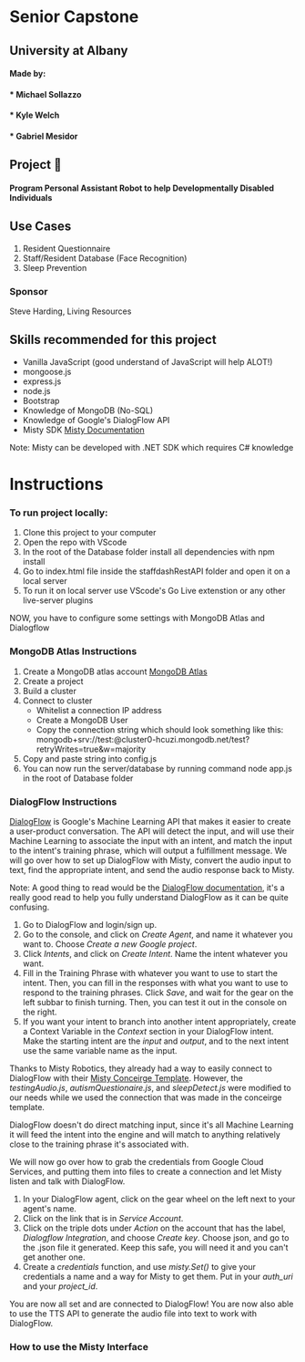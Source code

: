 # Senior Capstone
## University at Albany 
####	Made by:
####		* Michael Sollazzo
####		* Kyle Welch
####		* Gabriel Mesidor

## Project :robot:
#### Program Personal Assistant Robot to help Developmentally Disabled Individuals

## Use Cases 

1. Resident Questionnaire
2. Staff/Resident Database (Face Recognition)
3. Sleep Prevention 

### Sponsor
 Steve Harding, Living Resources

## Skills recommended for this project
 - Vanilla JavaScript (good understand of JavaScript will help ALOT!)
 - mongoose.js
 - express.js
 - node.js
 - Bootstrap
 - Knowledge of MongoDB (No-SQL)
 - Knowledge of Google's DialogFlow API
 - Misty SDK [Misty Documentation](https://docs.mistyrobotics.com/)

Note: Misty can be developed with .NET SDK which requires C# knowledge

# Instructions 

### To run project locally:

1. Clone this project to your computer
2. Open the repo with VScode
3. In the root of the Database folder install all dependencies with npm install
3. Go to index.html file inside the staffdashRestAPI folder and open it on a local server
4. To run it on local server use VScode's Go Live extenstion or any other live-server plugins

NOW, you have to configure some settings with MongoDB Atlas and Dialogflow

### MongoDB Atlas Instructions

1. Create a MongoDB atlas account [MongoDB Atlas](https://www.mongodb.com/cloud/atlas)
2. Create a project
3. Build a cluster
4. Connect to cluster 
    - Whitelist a connection IP address 
    - Create a MongoDB User
    - Copy the connection string which should look something like this: 
       mongodb+srv://test:<password>@cluster0-hcuzi.mongodb.net/test?retryWrites=true&w=majority
5. Copy and paste string into config.js
6. You can now run the server/database by running command node app.js in the root of Database folder

### DialogFlow Instructions

[DialogFlow](https://dialogflow.com/) is Google's Machine Learning API that makes it easier to create a user-product conversation. The API will detect the input, and will use their Machine Learning to associate the input with an intent, and match the input to the intent's training phrase, which will output a fulfillment message. We will go over how to set up DialogFlow with Misty, convert the audio input to text, find the appropriate intent, and send the audio response back to Misty.  

Note: A good thing to read would be the [DialogFlow documentation](https://cloud.google.com/dialogflow/docs/), it's a really good read to help you fully understand DialogFlow as it can be quite confusing.

1. Go to DialogFlow and login/sign up. 
2. Go to the console, and click on *Create Agent*, and name it whatever you want to. Choose *Create a new Google project*.
3. Click *Intents*, and click on *Create Intent*. Name the intent whatever you want.
4. Fill in the Training Phrase with whatever you want to use to start the intent. Then, you can fill in the responses with what you want to use to respond to the training phrases. Click *Save*, and wait for the gear on the left subbar to finish turning. Then, you can test it out in the console on the right.
5. If you want your intent to branch into another intent appropriately, create a Context Variable in the *Context* section in your DialogFlow intent. Make the starting intent are the *input* and *output*, and to the next intent use the same variable name as the input. 

Thanks to Misty Robotics, they already had a way to easily connect to DialogFlow with their [Misty Conceirge Template](https://github.com/MistySampleSkills/Misty-Concierge-Template). However, the *testingAudio.js*, *autismQuestionaire.js*, and *sleepDetect.js* were modified to our needs while we used the connection that was made in the conceirge template.

DialogFlow doesn't do direct matching input, since it's all Machine Learning it will feed the intent into the engine and will match to anything relatively close to the training phrase it's associated with. 

We will now go over how to grab the credentials from Google Cloud Services, and putting them into files to create a connection and let Misty listen and talk with DialogFlow. 

1. In your DialogFlow agent, click on the gear wheel on the left next to your agent's name. 
2. Click on the link that is in *Service Account*.
3. Click on the triple dots under *Action* on the account that has the label, *Dialogflow Integration*, and choose *Create key*. Choose json, and go to the .json file it generated. Keep this safe, you will need it and you can't get another one. 
4. Create a *credentials* function, and use *misty.Set()* to give your credentials a name and a way for Misty to get them. Put in your *auth_uri* and your *project_id*. 

You are now all set and are connected to DialogFlow! You are now also able to use the TTS API to generate the audio file into text to work with DialogFlow. 


### How to use the Misty Interface



